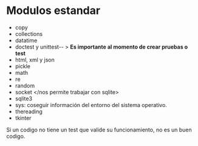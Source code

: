 # Modulos estandar 
* copy 
* collections
* datatime
* doctest y unittest-- > **Es importante al momento de crear pruebas o test**
* html, xml y json
* pickle
* math
* re
* random
* socket </nos permite trabajar con sqlite>
* sqlite3
* sys: coseguir información del entorno del sistema operativo.
* thereading
* tkinter


Si un codigo no tiene un test que valide su funcionamiento, no es un buen codigo.

